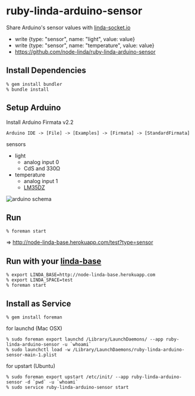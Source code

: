 ruby-linda-arduino-sensor
=========================
Share Arduino's sensor values with [linda-socket.io](https://github.com/node-linda/linda-socket.io)

- write {type: "sensor", name: "light", value: value}
- write {type: "sensor", name: "temperature", value: value}
- https://github.com/node-linda/ruby-linda-arduino-sensor


## Install Dependencies

    % gem install bundler
    % bundle install


## Setup Arduino

Install Arduino Firmata v2.2

    Arduino IDE -> [File] -> [Examples] -> [Firmata] -> [StandardFirmata]

sensors
- light
  - analog input 0
  - CdS and 330Ω
- temperature
  - analog input 1
  - [LM35DZ](http://akizukidenshi.com/catalog/g/gi-00116/)

![arduino schema](http://farm6.staticflickr.com/5443/8952129460_3ed3003697_z.jpg)


## Run

    % foreman start

=> http://node-linda-base.herokuapp.com/test?type=sensor


## Run with your [linda-base](https://github.com/node-linda/node-linda-base)

    % export LINDA_BASE=http://node-linda-base.herokuapp.com
    % export LINDA_SPACE=test
    % foreman start


## Install as Service

    % gem install foreman

for launchd (Mac OSX)

    % sudo foreman export launchd /Library/LaunchDaemons/ --app ruby-linda-arduino-sensor -u `whoami`
    % sudo launchctl load -w /Library/LaunchDaemons/ruby-linda-arduino-sensor-main-1.plist


for upstart (Ubuntu)

    % sudo foreman export upstart /etc/init/ --app ruby-linda-arduino-sensor -d `pwd` -u `whoami`
    % sudo service ruby-linda-arduino-sensor start
